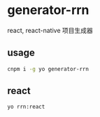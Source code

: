 # generator-rrn

react, react-native 项目生成器

## usage
```bash
cnpm i -g yo generator-rrn
```

## react
```bash
yo rrn:react
```

